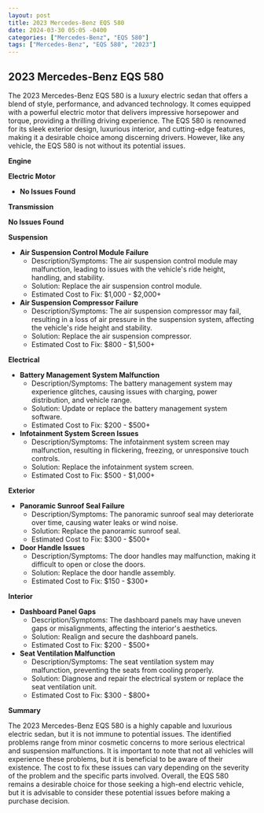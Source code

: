 ```yaml
---
layout: post
title: 2023 Mercedes-Benz EQS 580
date: 2024-03-30 05:05 -0400
categories: ["Mercedes-Benz", "EQS 580"]
tags: ["Mercedes-Benz", "EQS 580", "2023"]
---
```

## 2023 Mercedes-Benz EQS 580

The 2023 Mercedes-Benz EQS 580 is a luxury electric sedan that offers a blend of style, performance, and advanced technology. It comes equipped with a powerful electric motor that delivers impressive horsepower and torque, providing a thrilling driving experience. The EQS 580 is renowned for its sleek exterior design, luxurious interior, and cutting-edge features, making it a desirable choice among discerning drivers. However, like any vehicle, the EQS 580 is not without its potential issues.

**Engine**

**Electric Motor**

* **No Issues Found**

**Transmission**

**No Issues Found**

**Suspension**

* **Air Suspension Control Module Failure**
    * Description/Symptoms: The air suspension control module may malfunction, leading to issues with the vehicle's ride height, handling, and stability.
    * Solution: Replace the air suspension control module.
    * Estimated Cost to Fix: $1,000 - $2,000+
* **Air Suspension Compressor Failure**
    * Description/Symptoms: The air suspension compressor may fail, resulting in a loss of air pressure in the suspension system, affecting the vehicle's ride height and stability.
    * Solution: Replace the air suspension compressor.
    * Estimated Cost to Fix: $800 - $1,500+

**Electrical**

* **Battery Management System Malfunction**
    * Description/Symptoms: The battery management system may experience glitches, causing issues with charging, power distribution, and vehicle range.
    * Solution: Update or replace the battery management system software.
    * Estimated Cost to Fix: $200 - $500+
* **Infotainment System Screen Issues**
    * Description/Symptoms: The infotainment system screen may malfunction, resulting in flickering, freezing, or unresponsive touch controls.
    * Solution: Replace the infotainment system screen.
    * Estimated Cost to Fix: $500 - $1,000+

**Exterior**

* **Panoramic Sunroof Seal Failure**
    * Description/Symptoms: The panoramic sunroof seal may deteriorate over time, causing water leaks or wind noise.
    * Solution: Replace the panoramic sunroof seal.
    * Estimated Cost to Fix: $300 - $500+
* **Door Handle Issues**
    * Description/Symptoms: The door handles may malfunction, making it difficult to open or close the doors.
    * Solution: Replace the door handle assembly.
    * Estimated Cost to Fix: $150 - $300+

**Interior**

* **Dashboard Panel Gaps**
    * Description/Symptoms: The dashboard panels may have uneven gaps or misalignments, affecting the interior's aesthetics.
    * Solution: Realign and secure the dashboard panels.
    * Estimated Cost to Fix: $200 - $500+
* **Seat Ventilation Malfunction**
    * Description/Symptoms: The seat ventilation system may malfunction, preventing the seats from cooling properly.
    * Solution: Diagnose and repair the electrical system or replace the seat ventilation unit.
    * Estimated Cost to Fix: $300 - $800+

**Summary**

The 2023 Mercedes-Benz EQS 580 is a highly capable and luxurious electric sedan, but it is not immune to potential issues. The identified problems range from minor cosmetic concerns to more serious electrical and suspension malfunctions. It is important to note that not all vehicles will experience these problems, but it is beneficial to be aware of their existence. The cost to fix these issues can vary depending on the severity of the problem and the specific parts involved. Overall, the EQS 580 remains a desirable choice for those seeking a high-end electric vehicle, but it is advisable to consider these potential issues before making a purchase decision.
